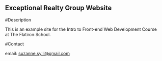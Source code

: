 Exceptional Realty Group Website
----

#Description

This is an example site for the Intro to Front-end Web Development Course at The Flatiron School.

#Contact

email: suzanne.sy.li@gmail.com